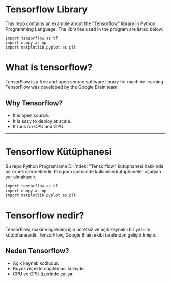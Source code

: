 # Tensorflow Library
This repo contains an example about the "Tensorflow" library in Python Programming Language. The libraries used in the program are listed below. 
``` 
import tensorflow as tf
import numpy as np
import matplotlib.pyplot as plt
```
#  What is tensorflow?
TensorFlow is a free and open source software library for machine learning. TensorFlow was developed by the Google Brain team.
## Why Tensorflow?
- It is open source.
- It is easy to deploy at scale.
- It runs on CPU and GPU.
------------
# Tensorflow Kütüphanesi
Bu repo Python Programlama Dili'ndeki "Tensorflow" kütüphanesi hakkında bir örnek içermektedir. Program içerisinde kullanılan kütüphaneler aşağıda yer almaktadır.
``` 
import tensorflow as tf
import numpy as np
import matplotlib.pyplot as plt
```
# Tensorflow nedir?
TensorFlow, makine öğrenimi için ücretsiz ve açık kaynaklı bir yazılım kütüphanesidir. TensorFlow, Google Brain ekibi tarafından geliştirilmiştir.
## Neden Tensorflow?
- Açık kaynak kodludur.
- Büyük ölçekte dağıtılması kolaydır.
- CPU ve GPU üzerinde çalışır.
